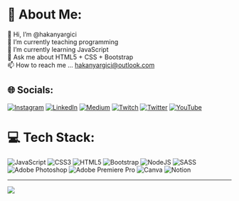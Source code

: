 # 💫 About Me:
👋 Hi, I’m @hakanyargici<br>🔭 I’m currently teaching programming<br>🌱 I’m currently learning JavaScript<br>💬 Ask me about HTML5 + CSS + Bootstrap<br>📫 How to reach me ... hakanyargici@outlook.com<br>


## 🌐 Socials:
[![Instagram](https://img.shields.io/badge/Instagram-%23E4405F.svg?logo=Instagram&logoColor=white)](https://instagram.com/hakanyargici) [![LinkedIn](https://img.shields.io/badge/LinkedIn-%230077B5.svg?logo=linkedin&logoColor=white)](https://linkedin.com/in/hakanyargici) [![Medium](https://img.shields.io/badge/Medium-12100E?logo=medium&logoColor=white)](https://medium.com/@hakanyargici) [![Twitch](https://img.shields.io/badge/Twitch-%239146FF.svg?logo=Twitch&logoColor=white)](https://twitch.tv/hakanyargici) [![Twitter](https://img.shields.io/badge/Twitter-%231DA1F2.svg?logo=Twitter&logoColor=white)](https://twitter.com/hakanyargici) [![YouTube](https://img.shields.io/badge/YouTube-%23FF0000.svg?logo=YouTube&logoColor=white)](https://youtube.com/@hakanyargici) 

# 💻 Tech Stack:
![JavaScript](https://img.shields.io/badge/javascript-%23323330.svg?style=for-the-badge&logo=javascript&logoColor=%23F7DF1E) ![CSS3](https://img.shields.io/badge/css3-%231572B6.svg?style=for-the-badge&logo=css3&logoColor=white) ![HTML5](https://img.shields.io/badge/html5-%23E34F26.svg?style=for-the-badge&logo=html5&logoColor=white) ![Bootstrap](https://img.shields.io/badge/bootstrap-%23563D7C.svg?style=for-the-badge&logo=bootstrap&logoColor=white) ![NodeJS](https://img.shields.io/badge/node.js-6DA55F?style=for-the-badge&logo=node.js&logoColor=white) ![SASS](https://img.shields.io/badge/SASS-hotpink.svg?style=for-the-badge&logo=SASS&logoColor=white) ![Adobe Photoshop](https://img.shields.io/badge/adobephotoshop-%2331A8FF.svg?style=for-the-badge&logo=adobephotoshop&logoColor=white) ![Adobe Premiere Pro](https://img.shields.io/badge/Adobe%20Premiere%20Pro-9999FF.svg?style=for-the-badge&logo=Adobe%20Premiere%20Pro&logoColor=white) ![Canva](https://img.shields.io/badge/Canva-%2300C4CC.svg?style=for-the-badge&logo=Canva&logoColor=white) ![Notion](https://img.shields.io/badge/Notion-%23000000.svg?style=for-the-badge&logo=notion&logoColor=white)

---
[![](https://visitcount.itsvg.in/api?id=hakanyargici&icon=0&color=0)](https://visitcount.itsvg.in)
